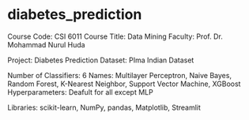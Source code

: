 # diabetes_prediction

Course Code: CSI 6011
Course Title: Data Mining
Faculty: Prof. Dr. Mohammad Nurul Huda

Project: Diabetes Prediction
Dataset: PIma Indian Dataset

Number of Classifiers: 6
Names: Multilayer Perceptron, Naive Bayes, Random Forest, K-Nearest Neighbor, Support Vector Machine, XGBoost
Hyperparameters: Deafult for all except MLP

Libraries: scikit-learn, NumPy, pandas, Matplotlib, Streamlit
